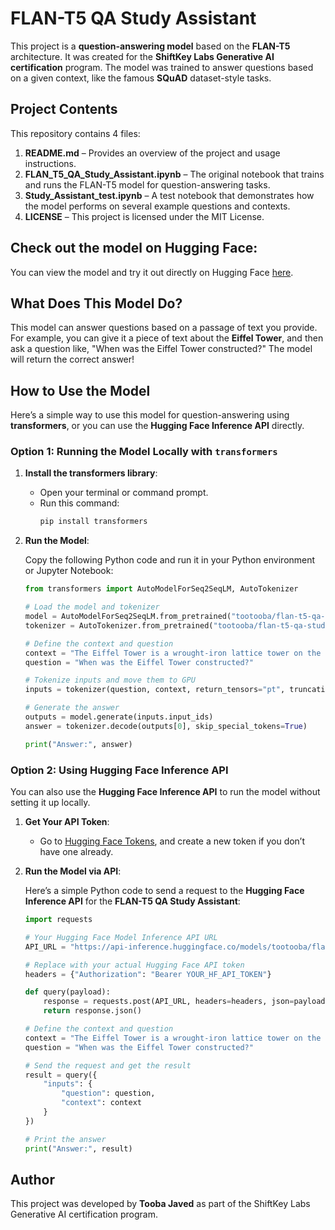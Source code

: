# FLAN-T5 QA Study Assistant

This project is a **question-answering model** based on the **FLAN-T5** architecture. It was created for the **ShiftKey Labs Generative AI certification** program. The model was trained to answer questions based on a given context, like the famous **SQuAD** dataset-style tasks.

## Project Contents

This repository contains 4 files:

1. **README.md** – Provides an overview of the project and usage instructions.
2. **FLAN_T5_QA_Study_Assistant.ipynb** – The original notebook that trains and runs the FLAN-T5 model for question-answering tasks.
3. **Study_Assistant_test.ipynb** – A test notebook that demonstrates how the model performs on several example questions and contexts.
4. **LICENSE** – This project is licensed under the MIT License.


## Check out the model on Hugging Face:

You can view the model and try it out directly on Hugging Face [here](https://huggingface.co/tootooba/flan-t5-qa-study-assistant).


## What Does This Model Do?

This model can answer questions based on a passage of text you provide. For example, you can give it a piece of text about the **Eiffel Tower**, and then ask a question like, "When was the Eiffel Tower constructed?" The model will return the correct answer!

## How to Use the Model

Here’s a simple way to use this model for question-answering using **transformers**, or you can use the **Hugging Face Inference API** directly.

### Option 1: Running the Model Locally with `transformers`

1. **Install the transformers library**:
   - Open your terminal or command prompt.
   - Run this command:
     ```bash
     pip install transformers
     ```

2. **Run the Model**:

   Copy the following Python code and run it in your Python environment or Jupyter Notebook:
   
   ```python
   from transformers import AutoModelForSeq2SeqLM, AutoTokenizer

   # Load the model and tokenizer
   model = AutoModelForSeq2SeqLM.from_pretrained("tootooba/flan-t5-qa-study-assistant").to("cuda")
   tokenizer = AutoTokenizer.from_pretrained("tootooba/flan-t5-qa-study-assistant")

   # Define the context and question
   context = "The Eiffel Tower is a wrought-iron lattice tower on the Champ de Mars in Paris, France. It was constructed between 1887 and 1889 as the entrance arch for the 1889 World's Fair."
   question = "When was the Eiffel Tower constructed?"

   # Tokenize inputs and move them to GPU
   inputs = tokenizer(question, context, return_tensors="pt", truncation=True, padding=True).to("cuda")

   # Generate the answer
   outputs = model.generate(inputs.input_ids)
   answer = tokenizer.decode(outputs[0], skip_special_tokens=True)

   print("Answer:", answer)

### Option 2: Using Hugging Face Inference API

You can also use the **Hugging Face Inference API** to run the model without setting it up locally.

1. **Get Your API Token**:
   - Go to [Hugging Face Tokens](https://huggingface.co/settings/ttokens), and create a new token if you don’t have one already.

2. **Run the Model via API**:

   Here’s a simple Python code to send a request to the **Hugging Face Inference API** for the **FLAN-T5 QA Study Assistant**:

   ```python
   import requests

   # Your Hugging Face Model Inference API URL
   API_URL = "https://api-inference.huggingface.co/models/tootooba/flan-t5-qa-study-assistant"
   
   # Replace with your actual Hugging Face API token
   headers = {"Authorization": "Bearer YOUR_HF_API_TOKEN"}

   def query(payload):
       response = requests.post(API_URL, headers=headers, json=payload)
       return response.json()

   # Define the context and question
   context = "The Eiffel Tower is a wrought-iron lattice tower on the Champ de Mars in Paris, France. It was constructed between 1887 and 1889 as the entrance arch for the 1889 World's Fair."
   question = "When was the Eiffel Tower constructed?"

   # Send the request and get the result
   result = query({
       "inputs": {
           "question": question,
           "context": context
       }
   })

   # Print the answer
   print("Answer:", result)

## Author

This project was developed by **Tooba Javed** as part of the ShiftKey Labs Generative AI certification program.
